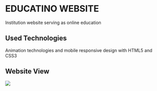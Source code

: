 <h1>EDUCATINO WEBSITE</h1>

Institution website serving as online education

<h2>Used Technologies</h2>

Animation technologies and mobile responsive design with HTML5 and CSS3

<h2>Website View</h2>

<img src="ekran-goruntusu.gif">